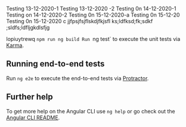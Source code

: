 
Testing 13-12-2020-1
Testing 13-12-2020 -2
Testing 0n 14-12-2020-1
Testing on 14-12-2020-2
Testing 0n 15-12-2020-a
Testing 0n 15-12-20
Testing 0n 15-12-2020 c
jjfpsjfsjflskdjfkjsfl
ks;ldfksd;fk;sdkf
;sldfs;ldfljgkdlsfjg

lopiuytrewq
`npm run ng build
Run `ng test` to execute the unit tests via [Karma](https://karma-runner.github.io).

## Running end-to-end tests

Run `ng e2e` to execute the end-to-end tests via [Protractor](http://www.protractortest.org/).

## Further help

To get more help on the Angular CLI use `ng help` or go check out the [Angular CLI README](https://github.com/angular/angular-cli/blob/master/README.md).
